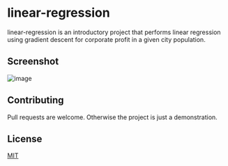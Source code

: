 # linear-regression

linear-regression is an introductory project that performs linear regression using gradient descent for corporate profit in a given city population. 

## Screenshot
![image](https://user-images.githubusercontent.com/41022783/53430100-dbc06f00-39bb-11e9-8344-60a010f3bf1b.png)

## Contributing
Pull requests are welcome. Otherwise the project is just a demonstration. 

## License
[MIT](https://choosealicense.com/licenses/mit/)
